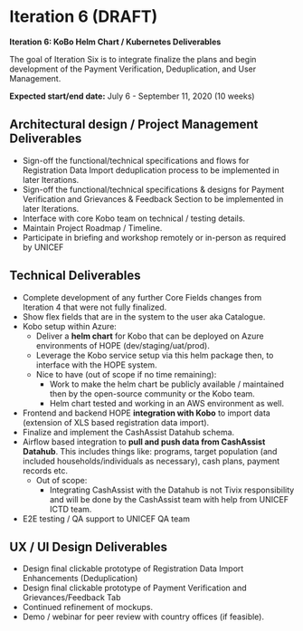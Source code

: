 # Iteration 6 \(DRAFT\)

**Iteration 6: KoBo Helm Chart / Kubernetes Deliverables**

The goal of Iteration Six is to integrate finalize the plans and begin development of the Payment Verification, Deduplication, and User Management.

**Expected start/end date:** July 6 - September 11, 2020 \(10 weeks\)

## **Architectural design / Project Management Deliverables**

* Sign-off the functional/technical specifications and flows for Registration Data Import deduplication process to be implemented in later Iterations.
* Sign-off the functional/technical specifications & designs for Payment Verification and Grievances & Feedback Section to be implemented in later Iterations.
* Interface with core Kobo team on technical / testing details.
* Maintain Project Roadmap / Timeline.
* Participate in briefing and workshop remotely or in-person as required by UNICEF

## **Technical Deliverables**

* Complete development of any further Core Fields changes from Iteration 4 that were not fully finalized.
* Show flex fields that are in the system to the user aka Catalogue.
* Kobo setup within Azure:
  * Deliver a **helm chart** for Kobo that can be deployed on Azure environments of HOPE \(dev/staging/uat/prod\).
  * Leverage the Kobo service setup via this helm package then, to interface with the HOPE system.
  * Nice to have \(out of scope if no time remaining\):
    * Work to make the helm chart be publicly available / maintained then by the open-source community or the Kobo team.
    * Helm chart tested and working in an AWS environment as well.
* Frontend and backend HOPE **integration with Kobo** to import data \(extension of XLS based registration data import\).
* Finalize and implement the CashAssist Datahub schema.
* Airflow based integration to **pull and push data from CashAssist Datahub**. This includes things like: programs, target population \(and included households/individuals as necessary\), cash plans, payment records etc.
  * Out of scope: 
    * Integrating CashAssist with the Datahub is not Tivix responsibility and will be done by the CashAssist team with help from UNICEF ICTD team.
* E2E testing / QA support to UNICEF QA team

## **UX / UI Design Deliverables**

* Design final clickable prototype of Registration Data Import Enhancements \(Deduplication\)
* Design final clickable prototype of Payment Verification and Grievances/Feedback Tab
* Continued refinement of mockups.
* Demo / webinar for peer review with country offices \(if feasible\).

